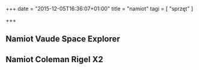 +++
date = "2015-12-05T16:36:07+01:00"
title = "namiot"
tagi = [ "sprzęt" ]

+++

## Namiot Vaude Space Explorer

## Namiot Coleman Rigel X2